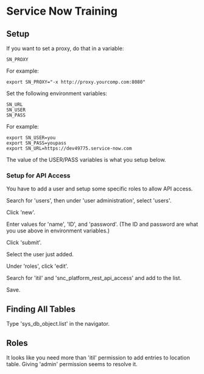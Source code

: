 # Service Now Training

## Setup

If you want to set a proxy, do that in a variable:
```
SN_PROXY
```

For example:
```
export SN_PROXY="-x http://proxy.yourcomp.com:8080"
```

Set the following environment variables:
```
SN_URL
SN_USER
SN_PASS
```

For example:
```
export SN_USER=you
export SN_PASS=youpass
export SN_URL=https://dev49775.service-now.com
```

The value of the USER/PASS variables is what you setup below.


### Setup for API Access

You have to add a user and setup some specific roles to allow API access.

Search for 'users', then under 'user administration', select 'users'.

Click 'new'.

Enter values for 'name', 'ID', and 'password'. (The ID and password are what you use above in environment variables.)

Click 'submit'.

Select the user just added.

Under 'roles', click 'edit'.

Search for 'itil' and 'snc_platform_rest_api_access' and add to the list.

Save.

## Finding All Tables

Type 'sys_db_object.list' in the navigator.

## Roles

It looks like you need more than 'itil' permission to add entries to location table. Giving 'admin' permission seems to resolve it.


